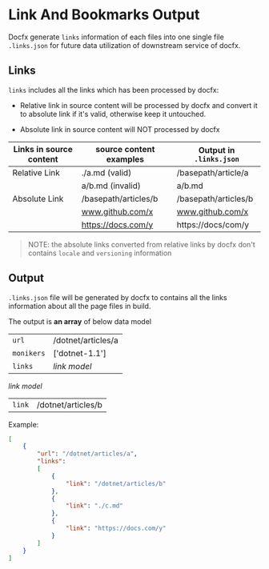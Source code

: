 # Link And Bookmarks Output

Docfx generate `links` information of each files into one single file `.links.json` for future data utilization of downstream service of docfx.

## Links

`links` includes all the links which has been processed by docfx:

- Relative link in source content will be processed by docfx and convert it to absolute link if it's valid, otherwise keep it untouched.

- Absolute link in source content will NOT processed by docfx

| Links in source content | source content examples | Output in `.links.json` |
| ----------------------- | ----------------------- | ---------------------- |
| Relative Link           | ./a.md (valid)          | /basepath/article/a    |
|                         | a/b.md (invalid)        | a/b.md                 |
| Absolute Link           | /basepath/articles/b    | /basepath/articles/b   |
|                         | www.github.com/x        | www.github.com/x       |
|                         | https://docs.com/y      | https://docs/com/y     |

> NOTE: the absolute links converted from relative links by docfx don't contains `locale` and `versioning` information

## Output

`.links.json` file will be generated by docfx to contains all the links information about all the page files in build.

The output is **an array** of below data model

  |            |                      |
  |----------- |--------------------- |
  | `url`      | /dotnet/articles/a   |
  | `monikers` | ['dotnet-1.1']       |
  | `links`    | *link model*         |

*link model*

  |            |                      |
  |----------- |--------------------- |
  | `link`     | /dotnet/articles/b |


Example:

```json
[
    {
        "url": "/dotnet/articles/a",
        "links": 
        [
            {
                "link": "/dotnet/articles/b"
            },
            {
                "link": "./c.md"
            },
            {
                "link": "https://docs.com/y"
            }
        ]
    }
]
```